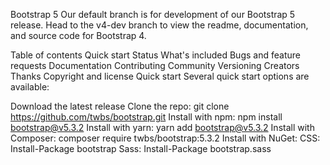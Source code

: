 
Bootstrap 5
Our default branch is for development of our Bootstrap 5 release. Head to the v4-dev branch to view the readme, documentation, and source code for Bootstrap 4.

Table of contents
Quick start
Status
What's included
Bugs and feature requests
Documentation
Contributing
Community
Versioning
Creators
Thanks
Copyright and license
Quick start
Several quick start options are available:

Download the latest release
Clone the repo: git clone https://github.com/twbs/bootstrap.git
Install with npm: npm install bootstrap@v5.3.2
Install with yarn: yarn add bootstrap@v5.3.2
Install with Composer: composer require twbs/bootstrap:5.3.2
Install with NuGet: CSS: Install-Package bootstrap Sass: Install-Package bootstrap.sass
